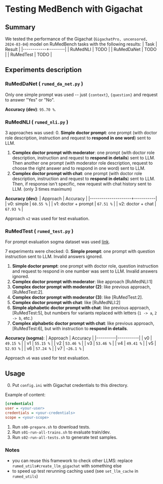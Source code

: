# Testing MedBench with Gigachat

## Summary

We tested the performance of the Gigachat (`GigachatPro, uncensored, 2024-03-04`) model on RuMedBench tasks with the following results:
| Task       | Result |
|------------+--------|
| RuMedNLI   | TODO   |
| RuMedDaNet | TODO   |
| RuMedTest  | TODO   |
## Experiments description
### RuMedDaNet ( `rumed_da_net.py` )

Only one simple prompt was used -- just `{context}`, `{question}` and request to answer "Yes" or "No".

**Accuracy (dev)**: `95.70 %`.
### RuMedNLI ( `rumed_nli.py` )
3 approaches was used:
0. **Simple doctor prompt**: one prompt (with doctor role description, instruction and request to __respond in one word__) sent to LLM.
1. **Complex doctor prompt with moderator**: one prompt (with doctor role description, instruction and request to __respond in details__) sent to LLM. Then another one prompt (with moderator role description, request to choose the right answer and to respond in one word) sent to LLM.
2. **Complex doctor prompt with chat**: one prompt (with doctor role description, instruction and request to __respond in details__) sent to LLM. Then, if response isn't specific, new request with chat history sent to LLM. (only 3 times maximum)

**Accuracy (dev)**:
| Approach            | Accuracy  |
|---------------------+-----------|
| v0: simple          | `60.55 %` |
| v1: doctor + prompt | `67.51 %` |
| v2: doctor + chat   | `67.93 %` |

Approach `v2` was used for test evaluation.

### RuMedTest ( `rumed_test.py` )
For prompt evaluation sogma dataset was used [link](https://geetest.ru/tests/terapiya_(dlya_internov)_sogma_).

7 experiments were checked:
0. **Simple prompt**: one prompt with question instruction sent to LLM. Invalid answers ignored.
1. **Simple doctor prompt**: one prompt with doctor role, question instruction and request to respond in one number was sent to LLM. Invalid answers ignored.
2. **Complex doctor prompt with moderator**: like approach [RuMedNLI:1]
3. **Complex doctor prompt with moderator (2)**: like previous approach, [RuMedTest:2].
4. **Complex doctor prompt with moderator (3)**: like [RuMedTest:2].
5. **Complex doctor prompt with chat**: like [RuMedNLI:2]
6. **Simple alphabetic doctor prompt with chat**: like previous approach, [RuMedTest:5], but numbers for variants replaced with letters (`1 -> a`, `2 -> b`, etc.)
7. **Complex alphabetic doctor prompt with chat**: like previous approach, [RuMedTest:6], but with instruction to __respond in details__.

**Accuracy (sogma)**:
| Approach | Accuracy  |
|----------|-----------|
| v0       | `49.15 %` |
| v1       | `55.15 %` |
| v2       | `53.46 %` |
| v3       | `53.46 %` |
| v4       | `49.41 %` |
| v5       | `52.93 %` |
| v6       | `57.24 %` |
| v7       | `~26.1 %` |

Approach `v6` was used for test evaluation.
## Usage
0. Put `config.ini` with Gigachat credentials to this directory.

Example of content:
```ini
[credentials]
user = <your-user>
credentials = <your-credentials>
scope = <your-scope>
```

1. Run `s00-prepare.sh` to download tests.
2. Run `s01-run-all-trains.sh` to evaluate train/dev.
3. Run `s02-run-all-tests.sh` to generate test samples.
### Notes
- you can reuse this framework to check other LLMS: replace `rumed_utils#create_llm_gigachat` with something else
- to speed up test rerunning caching used (see `set_llm_cache` in `rumed_utils`)
